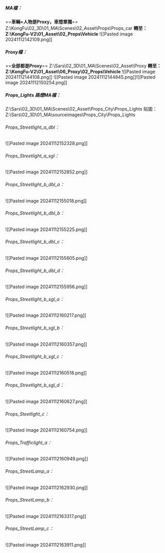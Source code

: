 ##### MA檔：
==**車輛+人物是Proxy，車燈單獨**==
Z:\KongFu\02_3D\01_MA\Scenes\02_Asset\Props\Props_car
**轉至：Z:\KongFu-V2\01_Asset\02_Props\Vehicle**
![[Pasted image 20241112142109.png]]

##### Proxy檔：
==**全部都是Proxy**==
Z:\Sars\02_3D\01_MA\Scenes\02_Asset\Proxy
**轉至：Z:\KongFu-V2\01_Asset\06_Proxy\02_Props\Vehicle**
![[Pasted image 20241112144108.png]]
![[Pasted image 20241112144845.png]]![[Pasted image 20241112150254.png]]

##### Props_Lights 路燈MA檔：
Z:\Sars\02_3D\01_MA\Scenes\02_Asset\Props_City\Props_Lights
貼圖：Z:\Sars\02_3D\01_MA\sourceimages\Props_City\Props_Lights
###### Props_Streetlight_a_dbl：
![[Pasted image 20241112152328.png]]
###### Props_Streetlight_a_sgl：
![[Pasted image 20241112152852.png]]

###### Props_Streetlight_b_dbl_a：
![[Pasted image 20241112155018.png]]

###### Props_Streetlight_b_dbl_b：
![[Pasted image 20241112155225.png]]

###### Props_Streetlight_b_dbl_c：
![[Pasted image 20241112155605.png]]

###### Props_Streetlight_b_dbl_d：
![[Pasted image 20241112155956.png]]

###### Props_Streetlight_b_sgl_a：
![[Pasted image 20241112160217.png]]

###### Props_Streetlight_b_sgl_b：
![[Pasted image 20241112160357.png]]

###### Props_Streetlight_b_sgl_c：
![[Pasted image 20241112160518.png]]

###### Props_Streetlight_b_sgl_d：
![[Pasted image 20241112160627.png]]

###### Props_Steetlight_c：
![[Pasted image 20241112160754.png]]

###### Props_Trafficlight_a：
![[Pasted image 20241112160949.png]]

###### Props_StreetLamp_a：
![[Pasted image 20241112162930.png]]

###### Props_StreetLamp_b：
![[Pasted image 20241112163317.png]]

###### Props_StreetLamp_c：
![[Pasted image 20241112163911.png]]